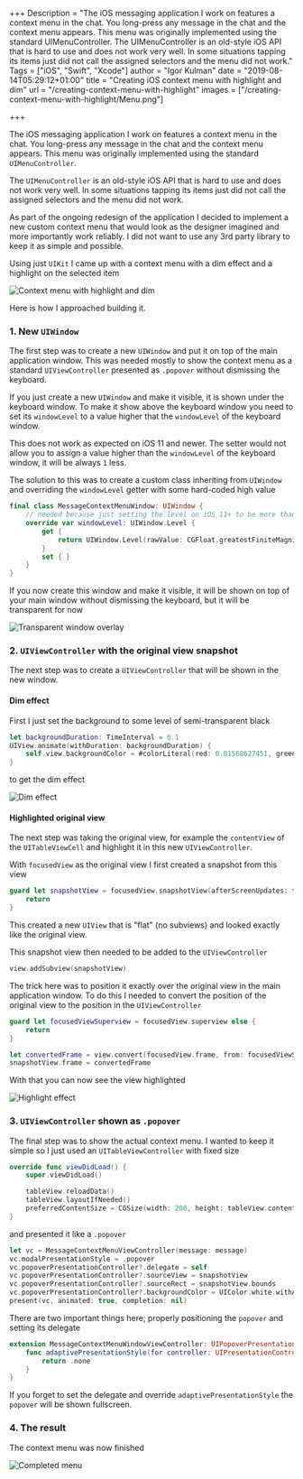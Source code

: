 +++
Description = "The iOS messaging application I work on features a context menu in the chat. You long-press any message in the chat and the context menu appears. This menu was originally implemented using the standard UIMenuController. The UIMenuController is an old-style iOS API that is hard to use and does not work very well. In some situations tapping its items just did not call the assigned selectors and the menu did not work."
Tags = ["iOS", "Swift", "Xcode"]
author = "Igor Kulman"
date = "2019-08-14T05:29:12+01:00"
title = "Creating iOS context menu with highlight and dim"
url = "/creating-context-menu-with-highlight"
images = ["/creating-context-menu-with-highlight/Menu.png"]

+++

The iOS messaging application I work on features a context menu in the chat. You long-press any message in the chat and the context menu appears. This menu was originally implemented using the standard `UIMenuController`. 

The `UIMenuController` is an old-style iOS API that is hard to use and does not work very well. In some situations tapping its items just did not call the assigned selectors and the menu did not work. 

As part of the ongoing redesign of the application I decided to implement a new custom context menu that would look as the designer imagined and more importantly work reliably. I did not want to use any 3rd party library to keep it as simple and possible.

Using just `UIKit` I came up with a context menu with a dim effect and a highlight on the selected item

![Context menu with highlight and dim](animation.gif)

Here is how I approached building it. 

<!--more-->

### 1. New `UIWindow`

The first step was to create a new `UIWindow` and put it on top of the main application window. This was needed mostly to show the context menu as a standard `UIViewController` presented as `.popover` without dismissing the keyboard.

If you just create a new `UIWindow` and make it visible, it is shown under the keyboard window. To make it show above the keyboard window you need to set its `windowLevel` to a value higher that the `windowLevel` of the keyboard window. 

This does not work as expected on iOS 11 and newer. The setter would not allow you to assign a value higher than the `windowLevel` of the keyboard window, it will be always `1` less. 

The solution to this was to create a custom class inheriting from `UIWindow` and overriding the `windowLevel` getter with some hard-coded high value

```swift
final class MessageContextMenuWindow: UIWindow {
    // needed because just setting the level on iOS 11+ to be more than the keyboard does not work for some reason
    override var windowLevel: UIWindow.Level {
        get {
            return UIWindow.Level(rawValue: CGFloat.greatestFiniteMagnitude - 1)
        }
        set { }
    }
}
```

If you now create this window and make it visible, it will be shown on top of your main window without dismissing the keyboard, but it will be transparent for now

![Transparent window overlay](TransparentWindow.png)

### 2. `UIViewController` with the original view snapshot

The next step was to create a `UIViewController` that will be shown in the new window. 

#### Dim effect

First I just set the background to some level of semi-transparent black

```swift
let backgroundDuration: TimeInterval = 0.1
UIView.animate(withDuration: backgroundDuration) {
    self.view.backgroundColor = #colorLiteral(red: 0.01568627451, green: 0.01568627451, blue: 0.05882352941, alpha: 0.5)
}
```

to get the dim effect

![Dim effect](DimEffect.png)

#### Highlighted original view

The next step was taking the original view, for example the `contentView` of the `UITableViewCell` and highlight it in this new `UIViewController`. 

With `focusedView` as the original view I first created a snapshot from this view

```swift
guard let snapshotView = focusedView.snapshotView(afterScreenUpdates: false) else {
    return
}
```

This created a new `UIView` that is "flat" (no subviews) and looked exactly like the original view.

This snapshot view then needed to be added to the `UIViewController`

```swift
view.addSubview(snapshotView)
```

The trick here was to position it exactly over the original view in the main application window. To do this I needed to convert the position of the original view to the position in the `UIViewController`

```swift
guard let focusedViewSuperview = focusedView.superview else {
    return
}

let convertedFrame = view.convert(focusedView.frame, from: focusedViewSuperview)
snapshotView.frame = convertedFrame
```

With that you can now see the view highlighted        

![Highlight effect](HighlightEffect.png)

### 3. `UIViewController` shown as `.popover`

The final step was to show the actual context menu. I wanted to keep it simple so I just used an `UITableViewController` with fixed size

```swift
override func viewDidLoad() {
    super.viewDidLoad()

    tableView.reloadData()
    tableView.layoutIfNeeded()
    preferredContentSize = CGSize(width: 200, height: tableView.contentSize.height)
}
```

and presented it like a `.popover`

```swift
let vc = MessageContextMenuViewController(message: message)
vc.modalPresentationStyle = .popover
vc.popoverPresentationController?.delegate = self
vc.popoverPresentationController?.sourceView = snapshotView
vc.popoverPresentationController?.sourceRect = snapshotView.bounds
vc.popoverPresentationController?.backgroundColor = UIColor.white.withAlphaComponent(0.9)
present(vc, animated: true, completion: nil)
```

There are two important things here; properly positioning the `popover` and setting its delegate

```swift
extension MessageContextMenuWindowViewController: UIPopoverPresentationControllerDelegate {
    func adaptivePresentationStyle(for controller: UIPresentationController, traitCollection: UITraitCollection) -> UIModalPresentationStyle {
        return .none
    }
}
```

If you forget to set the delegate and override `adaptivePresentationStyle` the `popover` will be shown fullscreen.

### 4. The result

The context menu was now finished

![Completed menu](Menu.png)